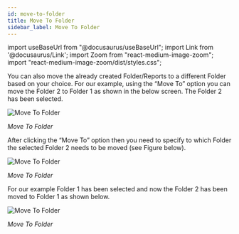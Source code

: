 ```yaml
---
id: move-to-folder
title: Move To Folder
sidebar_label: Move To Folder
---
```

import useBaseUrl from "@docusaurus/useBaseUrl";
import Link from '@docusaurus/Link';
import Zoom from "react-medium-image-zoom";
import "react-medium-image-zoom/dist/styles.css";

You can also move the already created Folder/Reports to a different Folder based on your choice. For our example, using the “Move To” option you can move the Folder 2 to Folder 1 as shown in the below screen. The Folder 2 has been selected.

  <div style={{textAlign: 'center'}}>
    <Zoom>
      <img alt="Move To Folder" src={useBaseUrl('doc-images/user-guide/folder5.png')}/>
    </Zoom>
  </div>

*Move To Folder*

After clicking the “Move To” option then you need to specify to which Folder the selected Folder 2 needs to be moved (see Figure below).

  <div style={{textAlign: 'center'}}>
    <Zoom>
      <img alt="Move To Folder" src={useBaseUrl('doc-images/user-guide/folder6.png')}/>
    </Zoom>
  </div>

*Move To Folder*

For our example Folder 1 has been selected and now the Folder 2 has been moved to Folder 1 as shown below.

  <div style={{textAlign: 'center'}}>
    <Zoom>
      <img alt="Move To Folder" src={useBaseUrl('doc-images/user-guide/folder7.png')}/>
    </Zoom>
  </div>

*Move To Folder*


